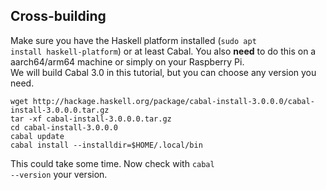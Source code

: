 ## Cross-building
Make sure you have the Haskell platform installed (<code>sudo apt install haskell-platform</code>) or at least Cabal. You also <b>need</b> to do this on a aarch64/arm64 machine or simply on your Raspberry Pi.<br>
We will build Cabal 3.0 in this tutorial, but you can choose any version you need.
```
wget http://hackage.haskell.org/package/cabal-install-3.0.0.0/cabal-install-3.0.0.0.tar.gz
tar -xf cabal-install-3.0.0.0.tar.gz
cd cabal-install-3.0.0.0
cabal update
cabal install --installdir=$HOME/.local/bin
```
This could take some time. Now check with <code>cabal --version</code> your version.
